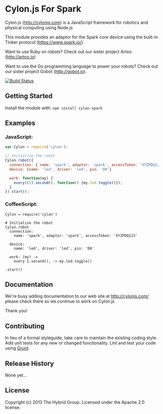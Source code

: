 # Cylon.js For Spark

Cylon.js (http://cylonjs.com) is a JavaScript framework for robotics and physical computing using Node.js

This module provides an adaptor for the Spark core device using the built-in Tinker protocol (https://www.spark.io/).

Want to use Ruby on robots? Check out our sister project Artoo (http://artoo.io)

Want to use the Go programming language to power your robots? Check out our sister project Gobot (http://gobot.io).

[![Build Status](https://secure.travis-ci.org/hybridgroup/cylon-spark.png?branch=master)](http://travis-ci.org/hybridgroup/cylon-spark)

## Getting Started
Install the module with: `npm install cylon-spark`

## Examples

### JavaScript:
```javascript
var Cylon = require('cylon');

// Initialize the robot
Cylon.robot({
  connection: { name: 'spark', adaptor: 'spark', accessToken: 'XYZPDQ123' },
  device: {name: 'led', driver: 'led', pin: 'D0'}

  work: function(my) {
    every((1).second(), function() {my.led.toggle()});
  }
}).start();
```

### CoffeeScript:
```
Cylon = require('cylon')

# Initialize the robot
Cylon.robot
  connection:
    name: 'spark', adaptor: 'spark', accessToken: 'XYZPDQ123'

  device:
    name: 'led', driver: 'led', pin: 'D0'

  work: (my) ->
    every 1.second(), -> my.led.toggle()

.start()
```

## Documentation
We're busy adding documentation to our web site at http://cylonjs.com/ please check there as we continue to work on Cylon.js

Thank you!

## Contributing
In lieu of a formal styleguide, take care to maintain the existing coding style. Add unit tests for any new or changed functionality. Lint and test your code using [Grunt](http://gruntjs.com/).

## Release History

None yet...

## License
Copyright (c) 2013 The Hybrid Group. Licensed under the Apache 2.0 license.
